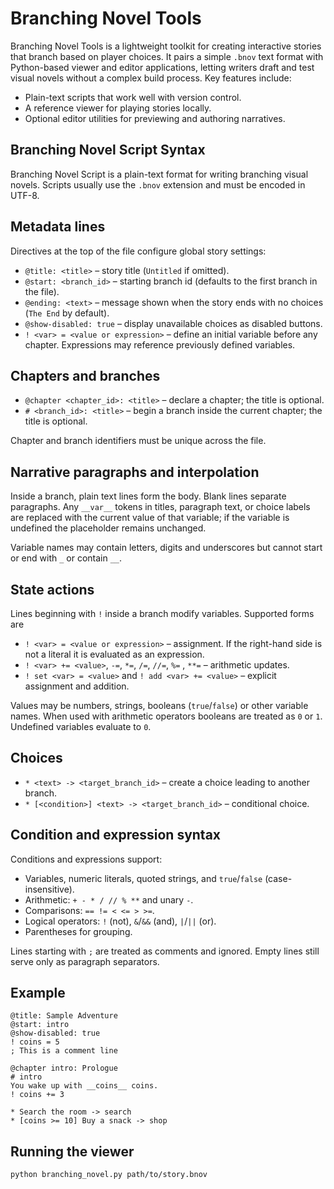 # Branching Novel Tools

Branching Novel Tools is a lightweight toolkit for creating interactive stories
that branch based on player choices. It pairs a simple `.bnov` text format with
Python-based viewer and editor applications, letting writers draft and test
visual novels without a complex build process. Key features include:

- Plain-text scripts that work well with version control.
- A reference viewer for playing stories locally.
- Optional editor utilities for previewing and authoring narratives.

## Branching Novel Script Syntax

Branching Novel Script is a plain-text format for writing branching visual
novels. Scripts usually use the `.bnov` extension and must be encoded in UTF-8.

## Metadata lines

Directives at the top of the file configure global story settings:

- `@title: <title>` – story title (`Untitled` if omitted).
- `@start: <branch_id>` – starting branch id (defaults to the first branch in the file).
- `@ending: <text>` – message shown when the story ends with no choices (`The End` by default).
- `@show-disabled: true` – display unavailable choices as disabled buttons.
- `! <var> = <value or expression>` – define an initial variable before any chapter. Expressions may reference previously defined variables.

## Chapters and branches

- `@chapter <chapter_id>: <title>` – declare a chapter; the title is optional.
- `# <branch_id>: <title>` – begin a branch inside the current chapter; the title is optional.

Chapter and branch identifiers must be unique across the file.

## Narrative paragraphs and interpolation

Inside a branch, plain text lines form the body. Blank lines separate
paragraphs. Any `__var__` tokens in titles, paragraph text, or choice labels are
replaced with the current value of that variable; if the variable is undefined
the placeholder remains unchanged.

Variable names may contain letters, digits and underscores but cannot start or
end with `_` or contain `__`.

## State actions

Lines beginning with `!` inside a branch modify variables. Supported forms are

- `! <var> = <value or expression>` – assignment. If the right-hand side is not a literal it is evaluated as an expression.
- `! <var> += <value>`, `-=`, `*=`, `/=`, `//=`, `%=` , `**=` – arithmetic updates.
- `! set <var> = <value>` and `! add <var> += <value>` – explicit assignment and addition.

Values may be numbers, strings, booleans (`true`/`false`) or other variable names.
When used with arithmetic operators booleans are treated as `0` or `1`.
Undefined variables evaluate to `0`.

## Choices

- `* <text> -> <target_branch_id>` – create a choice leading to another branch.
- `* [<condition>] <text> -> <target_branch_id>` – conditional choice.

## Condition and expression syntax

Conditions and expressions support:

- Variables, numeric literals, quoted strings, and `true`/`false` (case-insensitive).
- Arithmetic: `+ - * / // % **` and unary `-`.
- Comparisons: `== != < <= > >=`.
- Logical operators: `!` (not), `&`/`&&` (and), `|`/`||` (or).
- Parentheses for grouping.

Lines starting with `;` are treated as comments and ignored. Empty lines still
serve only as paragraph separators.

## Example

```bnov
@title: Sample Adventure
@start: intro
@show-disabled: true
! coins = 5
; This is a comment line

@chapter intro: Prologue
# intro
You wake up with __coins__ coins.
! coins += 3

* Search the room -> search
* [coins >= 10] Buy a snack -> shop
```

## Running the viewer

```
python branching_novel.py path/to/story.bnov
```
